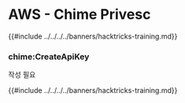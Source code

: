 # AWS - Chime Privesc

{{#include ../../../../banners/hacktricks-training.md}}

### chime:CreateApiKey

작성 필요

{{#include ../../../../banners/hacktricks-training.md}}
